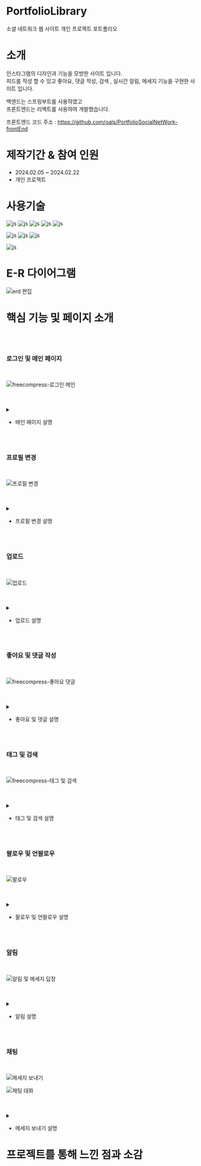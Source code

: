 
# PortfolioLibrary
소셜 네트워크 웹 사이트 개인 프로젝트 포트폴리오

# 소개
인스타그램의 디자인과 기능을 모방한 사이트 입니다. <br>
피드를 작성 할 수 있고 좋아요, 댓글 작성, 검색 , 실시간 알림, 메세지 기능을 구현한 사이트 입니다.

백엔드는 스프링부트를 사용하였고 <br>
프론트엔드는 리엑트를 사용하여 개발했습니다.

프론트엔드 코드 주소 : https://github.com/oals/PortfolioSocialNetWork-frontEnd


# 제작기간 & 참여 인원
<UL>
  <LI>2024.02.05 ~ 2024.02.22</LI>
  <LI>개인 프로젝트</LI>
</UL>


# 사용기술
![js](https://img.shields.io/badge/SpringBoot-6DB33F?style=for-the-badge&logo=SpringBoot&logoColor=white)
![js](https://img.shields.io/badge/Java-FF0000?style=for-the-badge&logo=Java&logoColor=white)
![js](https://img.shields.io/badge/IntelliJ-004088?style=for-the-badge&logo=IntelliJ&logoColor=white)
![js](https://img.shields.io/badge/MariaDB-003545?style=for-the-badge&logo=MariaDB&logoColor=white)
![js](https://img.shields.io/badge/security-6DB33F?style=for-the-badge&logo=security&logoColor=white)

![js](https://img.shields.io/badge/jquery-0769AD?style=for-the-badge&logo=jquery&logoColor=white)
![js](https://img.shields.io/badge/bootstrap-7952B3?style=for-the-badge&logo=bootstrap&logoColor=white)
![js](https://img.shields.io/badge/JavaScript-F7DF1E?style=for-the-badge&logo=JavaScript&logoColor=white)

![js](https://img.shields.io/badge/React-0769AD?style=for-the-badge&logo=React&logoColor=white)


# E-R 다이어그램

![erd 편집](https://github.com/oals/PortfolioSocialNetWork-backEnd/assets/136543676/b4cfe8ed-cc24-40ff-baf6-abe7a57b2b43)


# 핵심 기능 및 페이지 소개


<br>
<br>




<h3>로그인 및 메인 페이지</h3>
<br>

![freecompress-로그인 메인](https://github.com/oals/PortfolioSocialNetWork-backEnd/assets/136543676/f2be8543-44ea-4d3c-a073-4168f3f2b76f)


<br>
<br>

<details>
 <summary> 
 
 </summary> 
 
</details>

<UL>

 <LI>메인 페이지 설명</LI>
</UL>



<br>
<br>




<h3>프로필 변경 </h3>
<br>

![프로필 변경](https://github.com/oals/PortfolioSocialNetWork-backEnd/assets/136543676/1f4ee25c-efb8-43f4-8b68-b2b0256ed4bc)


<br>
<br>

<details>
 <summary> 
 
 </summary> 
 
</details>

<UL>

<li> 프로필 변경 설명</li>
</UL>

<br>
<br>




<h3>업로드</h3>
<br>

![업로드](https://github.com/oals/PortfolioSocialNetWork-backEnd/assets/136543676/789c0437-15f2-41b8-b07e-a28b454b9cb3)

<br>
<br>

<details>
 <summary> 
 
 </summary> 
 
</details>

<UL>

<li> 업로드 설명</li>
</UL>


<br>
<br>




<h3>좋야요 및 댓글 작성</h3>
<br>

![freecompress-좋아요 댓글](https://github.com/oals/PortfolioSocialNetWork-backEnd/assets/136543676/e801e413-3ffd-4e2e-88ac-886b0d4460d6)

<br>
<br>

<details>
 <summary> 
 
 </summary> 
 
</details>

<UL>

<li>좋아요 및 댓글 설명 </li>
</UL>


<br>
<br>




<h3>태그 및 검색 </h3>
<br>

![freecompress-태그 및 검색](https://github.com/oals/PortfolioSocialNetWork-backEnd/assets/136543676/1bfcef8f-e9a0-4aca-8616-8a4a664b9420)


<br>
<br>

<details>
 <summary> 
 
 </summary> 
 
</details>

<UL>

<li>태그 및 검색 설명 </li>
</UL>


<br>
<br>




<h3>팔로우 및 언팔로우 </h3>
<br>

![팔로우](https://github.com/oals/PortfolioSocialNetWork-backEnd/assets/136543676/d95f15a4-f25a-4a9a-bf1e-a7589a25a0de)


<br>
<br>

<details>
 <summary> 
 
 </summary> 
 
</details>

<UL>

<li> 팔로우 및 언팔로우 설명 </li>
</UL>


<br>
<br>




<h3>알림</h3>
<br>

![알림 및 메세지 답장](https://github.com/oals/PortfolioSocialNetWork-backEnd/assets/136543676/9501bc14-0e48-40cf-83be-a632f27ea45b)

<br>
<br>

<details>
 <summary> 
 
 </summary> 
 
</details>

<UL>

<li> 알림 설명 </li>
</UL>


<br>
<br>




<h3> 채팅</h3>
<br>

![메세지 보내기](https://github.com/oals/PortfolioSocialNetWork-backEnd/assets/136543676/c8a05319-0a39-44aa-855f-0f92f0ae4279)


![채팅 대화](https://github.com/oals/PortfolioSocialNetWork-backEnd/assets/136543676/5ef152b2-da72-4ded-9bca-69893704cdc4)



<br>
<br>

<details>
 <summary> 
 
 </summary> 
 
</details>

<UL>

<li>메세지 보내기 설명 </li>
</UL>


# 프로젝트를 통해 느낀 점과 소감










